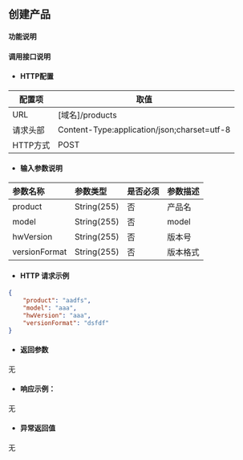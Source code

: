 ## 创建产品

#### 功能说明



#### 调用接口说明

* #### HTTP配置

| 配置项 | 取值 |
| --- | --- |
| URL | \[域名\]/products|
| 请求头部 | Content-Type:application/json;charset=utf-8 |
| HTTP方式 | POST|

* #### 输入参数说明

| 参数名称 | 参数类型 | 是否必须 | 参数描述 |
| :--- | :--- | :--- | :--- |
| product | String\(255\) | 否 | 产品名|
| model| String\(255\) | 否 | model|
| hwVersion| String\(255\) | 否 | 版本号|
| versionFormat| String\(255\) | 否 | 版本格式|


* #### HTTP 请求示例

```json
{
	"product": "aadfs",
	"model": "aaa",
	"hwVersion": "aaa",
	"versionFormat": "dsfdf"
}
```

* #### 返回参数
无


* #### 响应示例：

无

* #### 异常返回值

无



